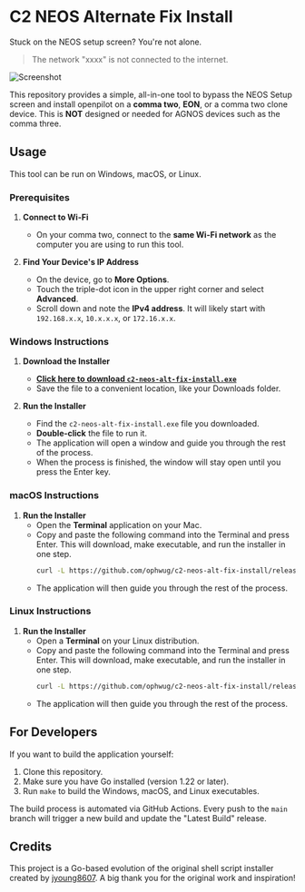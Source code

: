 # C2 NEOS Alternate Fix Install

Stuck on the NEOS setup screen? You're not alone.

> The network "xxxx" is not connected to the internet.

![Screenshot](neos-installer-stuck.jpg)

This repository provides a simple, all-in-one tool to bypass the NEOS Setup screen and install openpilot on a **comma two**, **EON**, or a comma two clone device. This is **NOT** designed or needed for AGNOS devices such as the comma three.

## Usage

This tool can be run on Windows, macOS, or Linux.

### Prerequisites

1.  **Connect to Wi-Fi**
    *   On your comma two, connect to the **same Wi-Fi network** as the computer you are using to run this tool.

2.  **Find Your Device's IP Address**
    *   On the device, go to **More Options**.
    *   Touch the triple-dot icon in the upper right corner and select **Advanced**.
    *   Scroll down and note the **IPv4 address**. It will likely start with `192.168.x.x`, `10.x.x.x`, or `172.16.x.x`.

### Windows Instructions

1.  **Download the Installer**
    *   [**Click here to download `c2-neos-alt-fix-install.exe`**](https://github.com/ophwug/c2-neos-alt-fix-install/releases/latest/download/c2-neos-alt-fix-install.exe)
    *   Save the file to a convenient location, like your Downloads folder.

2.  **Run the Installer**
    *   Find the `c2-neos-alt-fix-install.exe` file you downloaded.
    *   **Double-click** the file to run it.
    *   The application will open a window and guide you through the rest of the process.
    *   When the process is finished, the window will stay open until you press the Enter key.

### macOS Instructions

1.  **Run the Installer**
    *   Open the **Terminal** application on your Mac.
    *   Copy and paste the following command into the Terminal and press Enter. This will download, make executable, and run the installer in one step.
        ```bash
        curl -L https://github.com/ophwug/c2-neos-alt-fix-install/releases/latest/download/c2-neos-alt-fix-install-darwin -o c2-neos-alt-fix-install-darwin && chmod +x c2-neos-alt-fix-install-darwin && ./c2-neos-alt-fix-install-darwin
        ```
    *   The application will then guide you through the rest of the process.

### Linux Instructions

1.  **Run the Installer**
    *   Open a **Terminal** on your Linux distribution.
    *   Copy and paste the following command into the Terminal and press Enter. This will download, make executable, and run the installer in one step.
        ```bash
        curl -L https://github.com/ophwug/c2-neos-alt-fix-install/releases/latest/download/c2-neos-alt-fix-install-linux -o c2-neos-alt-fix-install-linux && chmod +x c2-neos-alt-fix-install-linux && ./c2-neos-alt-fix-install-linux
        ```
    *   The application will then guide you through the rest of the process.

## For Developers

If you want to build the application yourself:

1.  Clone this repository.
2.  Make sure you have Go installed (version 1.22 or later).
3.  Run `make` to build the Windows, macOS, and Linux executables.

The build process is automated via GitHub Actions. Every push to the `main` branch will trigger a new build and update the "Latest Build" release.

## Credits

This project is a Go-based evolution of the original shell script installer created by [jyoung8607](https://github.com/jyoung8607/neos-manual-install). A big thank you for the original work and inspiration!
